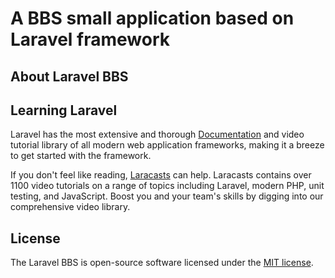# A BBS small application based on Laravel framework

## About Laravel BBS

## Learning Laravel

Laravel has the most extensive and thorough [Documentation](https://laravel.com/docs) and video tutorial library of all modern web application frameworks, making it a breeze to get started with the framework.

If you don't feel like reading, [Laracasts](https://laracasts.com) can help. Laracasts contains over 1100 video tutorials on a range of topics including Laravel, modern PHP, unit testing, and JavaScript. Boost you and your team's skills by digging into our comprehensive video library.

## License

The Laravel BBS is open-source software licensed under the [MIT license](https://opensource.org/licenses/MIT).
